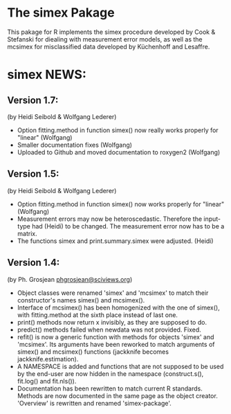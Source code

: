 # The simex Pakage

This pakage for R implements the simex procedure developed by Cook & Stefanski for diealing with measurement error models, as well as the mcsimex for misclassified data developed by Küchenhoff and Lesaffre.


# simex NEWS:

## Version 1.7:
(by Heidi Seibold & Wolfgang Lederer)

* Option fitting.method in function simex() now really works properly for "linear" (Wolfgang)
* Smaller documentation fixes (Wolfgang)
* Uploaded to Github and moved documentation to roxygen2 (Wolfgang)

## Version 1.5:
(by Heidi Seibold & Wolfgang Lederer)

* Option fitting.method in function simex() now works properly for "linear" (Wolfgang)
* Measurement errors may now be heteroscedastic. Therefore the input-type had (Heidi)
  to be changed. The measurement error now has to be a matrix.
* The functions simex and print.summary.simex were adjusted. (Heidi)

## Version 1.4:
(by Ph. Grosjean <phgrosjean@sciviews.org>)

* Object classes were renamed 'simex' and 'mcsimex' to match their constructor's names simex() and mcsimex().
* Interface of mcsimex() has been homogenized with the one of simex(), with fitting.method at the sixth place instead of last one.
* print() methods now return x invisibly, as they are supposed to do.
* predict() methods failed when newdata was not provided. Fixed.
* refit() is now a generic function with methods for objects 'simex' and 'mcsimex'. Its arguments have been reworked to match arguments of simex() and mcsimex() functions (jackknife becomes jackknife.estimation).
* A NAMESPACE is added and functions that are not supposed to be used by the end-user are now hidden in the namespace (construct.s(), fit.log() and fit.nls()).
* Documentation has been rewritten to match current R standards. Methods are now documented in the same page as the object creator. 'Overview' is rewritten and renamed 'simex-package'.
